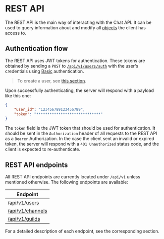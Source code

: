 # REST API

The REST API is the main way of interacting with the Chat API. It can be used to query information about and modify all [objects](../objects/home.md) the client has access to.

## Authentication flow

The REST API uses JWT tokens for authentication. These tokens are obtained by sending a `POST` to [`/api/v1/users/auth`](./users.md#usersauth) with the user's credentials using [Basic](https://en.wikipedia.org/wiki/Basic_access_authentication) authentication.

> To create a user, see [this section](./users.md#/users).

Upon successfully authenticating, the server will respond with a payload like this one:

```json
{
    "user_id": "123456789123456789",
    "token": "*****************************"
}
```

The `token` field is the JWT token that should be used for authentication. It should be sent in the `Authorization` header of all requests to the REST API as a `Bearer` Authorization. In the case the client sent an invalid or expired token, the server will respond with a `401 Unauthorized` status code, and the client is expected to re-authenticate.

## REST API endpoints

All REST API endpoints are currently located under `/api/v1` unless mentioned otherwise. The following endpoints are available:

| Endpoint |
| -------- |
| [/api/v1/users](./users.md) |
| [/api/v1/channels](./channels.md) |
| [/api/v1/guilds](./guilds.md) |

For a detailed description of each endpoint, see the corresponding section.
